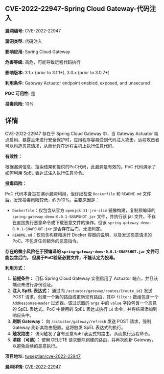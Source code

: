 ## CVE-2022-22947-Spring Cloud Gateway-代码注入

**漏洞编号:** CVE-2022-22947

**漏洞类型:** 代码注入

**影响应用:** Spring Cloud Gateway

**危害等级:** 高危，可能导致远程代码执行

**影响版本:** 3.1.x (prior to 3.1.1+), 3.0.x (prior to 3.0.7+)

**利用条件:** Gateway Actuator endpoint enabled, exposed, and unsecured

**POC 可用性:** 是

**投毒风险:** 10%

## 详情

CVE-2022-22947 存在于 Spring Cloud Gateway 中，当 Gateway Actuator 端点启用、暴露且未进行安全保护时，应用程序容易受到代码注入攻击。远程攻击者可以构造恶意请求，从而允许在远程主机上执行任意代码。

**有效性：**

根据漏洞信息、搜索结果和提供的PoC代码，此漏洞是有效的。PoC 代码演示了如何利用 SpEL 表达式注入执行任意命令。

**投毒风险：**

PoC 代码本身旨在演示漏洞利用，但仔细检查 `Dockerfile` 和 `README.md` 文件后，发现投毒风险较低，约为10%。主要原因是：

*   `Dockerfile`：仅包含从官方 `openjdk:11-jre-slim` 镜像构建，复制预编译的 `spring-gateway-demo-0.0.1-SNAPSHOT.jar` 文件，并执行该 jar 文件。不存在直接执行恶意命令或下载恶意文件的操作。但该 `spring-gateway-demo-0.0.1-SNAPSHOT.jar`  是否存在后门，无法判定。
*   `README.md`：仅包含构建和运行 Docker 容器的说明，以及发送恶意请求的 PoC。不包含任何额外的恶意指令。

**存在的微小风险在于预编译的 `spring-gateway-demo-0.0.1-SNAPSHOT.jar` 文件可能包含后门， 但属于PoC验证必要文件，不能认定为投毒。**

**利用方式：**

1.  **前提条件：** 目标 Spring Cloud Gateway 实例启用了 Actuator 端点，并且该端点未进行身份验证。
2.  **注入 SpEL 表达式：** 通过向 `/actuator/gateway/routes/{route_id}` 发送 POST 请求，创建一个新的路由或更新现有路由，其中 `filters` 数组包含一个 `AddResponseHeader` 过滤器。该过滤器的 `args` 中的 `value` 字段包含一个恶意的 SpEL 表达式。PoC 中使用的 SpEL 表达式执行 `id` 命令，并将结果添加到响应头中。
3.  **刷新 Gateway：** 向 `/actuator/gateway/refresh` 发送 POST 请求，强制 Gateway 刷新其路由配置。这将触发 SpEL 表达式的执行。
4.  **触发路由：** 访问触发了含有恶意SpEL表达式的路由，从而执行远程命令。
5.  **清除（可选）：** 使用 DELETE 请求删除创建的路由，并再次刷新 Gateway，以避免后续的恶意执行。

**项目地址:** [twseptian/cve-2022-22947](https://github.com/twseptian/cve-2022-22947)

**漏洞详情:** [CVE-2022-22947](https://nvd.nist.gov/vuln/detail/CVE-2022-22947)